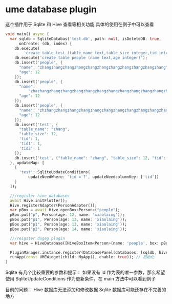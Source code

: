 <!--
This README describes the package. If you publish this package to pub.dev,
this README's contents appear on the landing page for your package.

For information about how to write a good package README, see the guide for
[writing package pages](https://dart.dev/guides/libraries/writing-package-pages).

For general information about developing packages, see the Dart guide for
[creating packages](https://dart.dev/guides/libraries/create-library-packages)
and the Flutter guide for
[developing packages and plugins](https://flutter.dev/developing-packages).
-->

# ume database plugin

这个插件用于 Sqlite 和 Hive 查看等相关功能
具体的使用在例子中可以查看

```dart
void main() async {
  var sqldb = SqliteDatabas('test.db', path: null, isDeleteDB: true,
      onCreate: (db, index) {
    db.execute(
        'create table test (table_name text,table_size integer,tid integer,tid1 integer,tid2 integer)');
    db.execute('create table people (name text,age integer)');
    db.insert('people', {
      "name": "zhangzhangzhangzhangzhangzhangzhangzhangzhangzhangzhang",
      "age": 12
    });
    db.insert('people', {
      "name":
          "zhazhangzhangzhangzhangzhangzhangzhangzhangzhangzhangzhangzhangng",
      "age": 12
    });
    db.insert('people', {
      "name": "zhzhangzhangzhangzhangzhangzhangzhangzhangzhangzhangzhangang",
      "age": 12
    });
    db.insert('test', {
      "table_name": "zhang",
      "table_size": 12,
      'tid': 1,
      'tid1': 1,
      'tid2': 1
    });
    db.insert('test', {"table_name": "zhang", "table_size": 12, "tid": 2});
  }, updateMap: [
    {
      'test': SqliteUpdateConditions(
          updateNeedWhere: 'tid = ?', updateNeedcolumnKey: ['tid'])
    }
  ]);

  ///register hive databases
  await Hive.initFlutter();
  Hive.registerAdapter(PersonAdapter());
  var pBox = await Hive.openBox<Person>("people");
  pBox.put("p", Person(age: 12, name: 'xiaolaing'));
  pBox.put("p1", Person(age: 13, name: 'xiaolaing'));
  pBox.put("p1", Person(age: 13, name: 'xiaolaing'));
  pBox.put("p2", Person(age: 14, name: 'xiaolaing'));

  ///reigster dugeg plugin
  var hive = HiveDatabase([HiveBoxItem<Person>(name: 'people', box: pBox)]);

  PluginManager.instance.register(DatabasePanel(databases: [sqldb, hive]));
  runApp(const UMEWidget(child: MyApp(), enable: true)); // 初始化
}
```

Sqlite 有几个比较重要的参数和提示：
如果没有 id 作为表的唯一参数，那么希望使用 SqliteUpdateConditions 作为更新条件，在 main 方法中可以看到例子

目前的问题：
Hive 数据库无法添加和修改数据
Sqlite 数据库可能还存在不完善的地方

